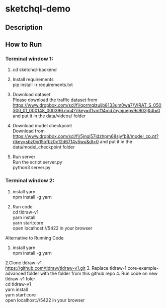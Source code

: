 # sketchql-demo

## Description


## How to Run
### Terminal window 1:

1. cd sketchql-backend

2. Install requirements\
pip install -r requirements.txt

3. Download dataset\
Please download the traffic dataset from https://www.dropbox.com/scl/fi/qormqlzuijb8133um0wa7/VIRAT_S_050300_01_000148_000396.mp4?rlkey=if1vmf14md7nynjuepv9s903j&dl=0 and put it in the data/videos/ folder

4. Download model checkpoint\
Download from https://www.dropbox.com/scl/fi/5jnqj57idzhpm68sjyfb8/model_cp.pt?rlkey=sbz0ix15ofbz0x12d6714v5wu&dl=0 and put it in the data/model_checkpoint folder

5. Run server\
Run the script server.py\
python3 server.py

### Terminal window 2:

1. install yarn\
npm install -g yarn

2. Run code\
cd tldraw-v1\
yarn install\
yarn start:core\
open localhost://5422 in your browser

Alternative to Running Code 
1. install yarn\
npm install -g yarn

2.Clone tldraw-v1\
https://github.com/tldraw/tldraw-v1.git
3. Replace tldraw-1 core-example-advanced folder with the folder from this github repo
4. Run code on new tldraw-v1 foler\
cd tldraw-v1\
yarn install\
yarn start:core\
open localhost://5422 in your browser
